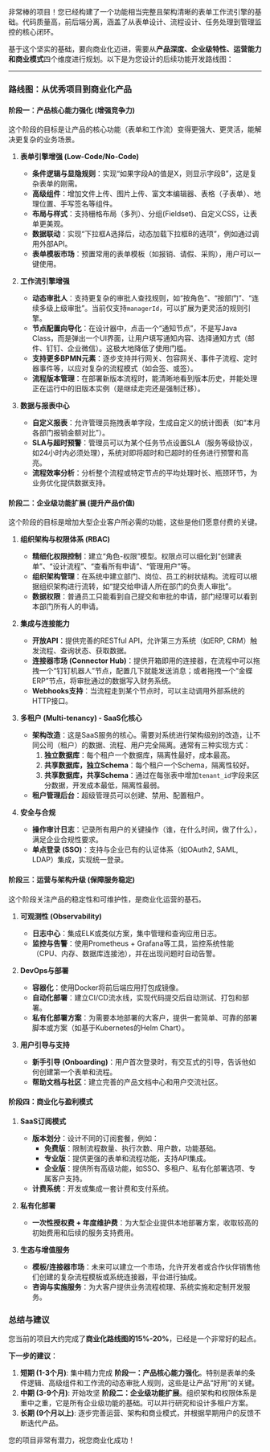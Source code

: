 非常棒的项目！您已经构建了一个功能相当完整且架构清晰的表单工作流引擎的基础。代码质量高，前后端分离，涵盖了从表单设计、流程设计、任务处理到管理监控的核心闭环。

基于这个坚实的基础，要向商业化迈进，需要从**产品深度、企业级特性、运营能力和商业模式**四个维度进行规划。以下是为您设计的后续功能开发路线图：

---

### 路线图：从优秀项目到商业化产品



#### 阶段一：产品核心能力强化 (增强竞争力)

这个阶段的目标是让产品的核心功能（表单和工作流）变得更强大、更灵活，能解决更复杂的业务场景。

1.  **表单引擎增强 (Low-Code/No-Code)**
    *   **条件逻辑与显隐规则**：实现“如果字段A的值是X，则显示字段B”，这是复杂表单的刚需。
    *   **高级组件**：增加文件上传、图片上传、富文本编辑器、表格（子表单）、地理位置、手写签名等组件。
    *   **布局与样式**：支持栅格布局（多列）、分组(Fieldset)、自定义CSS，让表单更美观。
    *   **数据联动**：实现“下拉框A选择后，动态加载下拉框B的选项”，例如通过调用外部API。
    *   **表单模板市场**：预置常用的表单模板（如报销、请假、采购），用户可以一键使用。

2.  **工作流引擎增强**
    *   **动态审批人**：支持更复杂的审批人查找规则，如“按角色”、“按部门”、“连续多级上级审批”。当前仅支持`managerId`，可以扩展为更灵活的规则引擎。
    *   **节点配置向导化**：在设计器中，点击一个“通知节点”，不是写Java Class，而是弹出一个UI界面，让用户填写通知内容、选择通知方式（邮件、钉钉、企业微信）。这极大地降低了使用门槛。
    *   **支持更多BPMN元素**：逐步支持并行网关、包容网关、事件子流程、定时器事件等，以应对复杂的流程模式（如会签、或签）。
    *   **流程版本管理**：在部署新版本流程时，能清晰地看到版本历史，并能处理正在运行中的旧版本实例（是继续走完还是强制迁移）。

3.  **数据与报表中心**
    *   **自定义报表**：允许管理员拖拽表单字段，生成自定义的统计图表（如“本月各部门报销金额对比”）。
    *   **SLA与超时预警**：管理员可以为某个任务节点设置SLA（服务等级协议，如24小时内必须处理），系统对即将超时和已超时的任务进行预警和高亮。
    *   **流程效率分析**：分析整个流程或特定节点的平均处理时长、瓶颈环节，为业务优化提供数据支持。

#### 阶段二：企业级功能扩展 (提升产品价值)

这个阶段的目标是增加大型企业客户所必需的功能，这些是他们愿意付费的关键。

1.  **组织架构与权限体系 (RBAC)**
    *   **精细化权限控制**：建立“角色-权限”模型。权限点可以细化到“创建表单”、“设计流程”、“查看所有申请”、“管理用户”等。
    *   **组织架构管理**：在系统中建立部门、岗位、员工的树状结构。流程可以根据组织架构进行流转，如“提交给申请人所在部门的负责人审批”。
    *   **数据权限**：普通员工只能看到自己提交和审批的申请，部门经理可以看到本部门所有人的申请。

2.  **集成与连接能力**
    *   **开放API**：提供完善的RESTful API，允许第三方系统（如ERP, CRM）触发流程、查询状态、获取数据。
    *   **连接器市场 (Connector Hub)**：提供开箱即用的连接器，在流程中可以拖拽一个“钉钉机器人”节点，配置几下就能发送消息；或者拖拽一个“金蝶ERP”节点，将审批通过的数据写入财务系统。
    *   **Webhooks支持**：当流程走到某个节点时，可以主动调用外部系统的HTTP接口。

3.  **多租户 (Multi-tenancy) - SaaS化核心**
    *   **架构改造**：这是SaaS服务的核心。需要对系统进行架构级别的改造，让不同公司（租户）的数据、流程、用户完全隔离。通常有三种实现方式：
        1.  **独立数据库**：每个租户一个数据库，隔离性最好，成本最高。
        2.  **共享数据库，独立Schema**：每个租户一个Schema，隔离性较好。
        3.  **共享数据库，共享Schema**：通过在每张表中增加`tenant_id`字段来区分数据，开发成本最低，隔离性最弱。
    *   **租户管理后台**：超级管理员可以创建、禁用、配置租户。

4.  **安全与合规**
    *   **操作审计日志**：记录所有用户的关键操作（谁，在什么时间，做了什么），满足企业合规性要求。
    *   **单点登录 (SSO)**：支持与企业已有的认证体系（如OAuth2, SAML, LDAP）集成，实现统一登录。

#### 阶段三：运营与架构升级 (保障服务稳定)

这个阶段关注产品的稳定性和可维护性，是商业化运营的基石。

1.  **可观测性 (Observability)**
    *   **日志中心**：集成ELK或类似方案，集中管理和查询应用日志。
    *   **监控与告警**：使用Prometheus + Grafana等工具，监控系统性能（CPU、内存、数据库连接池），并在出现问题时自动告警。

2.  **DevOps与部署**
    *   **容器化**：使用Docker将前后端应用打包成镜像。
    *   **自动化部署**：建立CI/CD流水线，实现代码提交后自动测试、打包和部署。
    *   **私有化部署方案**：为需要本地部署的大客户，提供一套简单、可靠的部署脚本或方案（如基于Kubernetes的Helm Chart）。

3.  **用户引导与支持**
    *   **新手引导 (Onboarding)**：用户首次登录时，有交互式的引导，告诉他如何创建第一个表单和流程。
    *   **帮助文档与社区**：建立完善的产品文档中心和用户交流社区。

#### 阶段四：商业化与盈利模式

1.  **SaaS订阅模式**
    *   **版本划分**：设计不同的订阅套餐，例如：
        *   **免费版**：限制流程数量、执行次数、用户数，功能基础。
        *   **专业版**：提供更强的表单和流程功能，支持API集成。
        *   **企业版**：提供所有高级功能，如SSO、多租户、私有化部署选项、专属客户支持。
    *   **计费系统**：开发或集成一套计费和支付系统。

2.  **私有化部署**
    *   **一次性授权费 + 年度维护费**：为大型企业提供本地部署方案，收取较高的初始费用和后续的服务支持费用。

3.  **生态与增值服务**
    *   **模板/连接器市场**：未来可以建立一个市场，允许开发者或合作伙伴销售他们创建的复杂流程模板或系统连接器，平台进行抽成。
    *   **咨询与实施服务**：为大客户提供业务流程梳理、系统实施和定制开发服务。

### 总结与建议

您当前的项目大约完成了**商业化路线图的15%-20%**，已经是一个非常好的起点。

**下一步的建议**：

1.  **短期 (1-3个月)**: 集中精力完成 **阶段一：产品核心能力强化**。特别是表单的条件逻辑、高级组件和工作流的动态审批人规则，这些是让产品“好用”的关键。
2.  **中期 (3-9个月)**: 开始攻坚 **阶段二：企业级功能扩展**。组织架构和权限体系是重中之重，它是所有企业级功能的基础。可以并行研究和设计多租户方案。
3.  **长期 (9个月以上)**: 逐步完善运营、架构和商业模式，并根据早期用户的反馈不断迭代产品。

您的项目非常有潜力，祝您商业化成功！